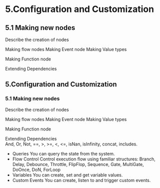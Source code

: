 <!-- TODO: De-duplicate the sections -->
# 5.Configuration and Customization

## 5.1 Making new nodes
Describe the creation of nodes

Making flow nodes
Making Event node
Making Value types

Making Function node

Extending Dependencies  


## 5.Configuration and Customization

### 5.1 Making new nodes

Describe the creation of nodes

Making flow nodes
Making Event node
Making Value types

Making Function node

Extending Dependencies  
And, Or, Not, ==, >, >=, \<, \<=, isNan, isInfinity, concat, includes.
- Queries You can query the state from the system.
- Flow Control Control execution flow using familiar structures: Branch, Delay, Debounce, Throttle, FlipFlop, Sequence, Gate, MultiGate, DoOnce, DoN, ForLoop
- Variables You can create, set and get variable values.
- Custom Events You can create, listen to and trigger custom events.
